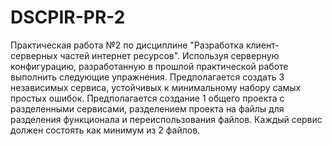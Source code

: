 # DSCPIR-PR-2

Практическая работа №2 по дисциплине "Разработка клиент-серверных частей интернет ресурсов".
Используя серверную конфигурацию, разработанную в прошлой практической работе выполнить следующие упражнения. Предполагается создать 3 независимых сервиса, устойчивых к минимальному набору самых простых ошибок. Предполагается создание 1 общего проекта с разделенными сервисами, разделением проекта на файлы для разделения функционала и переиспользования файлов. Каждый сервис должен состоять как минимум из 2 файлов. 